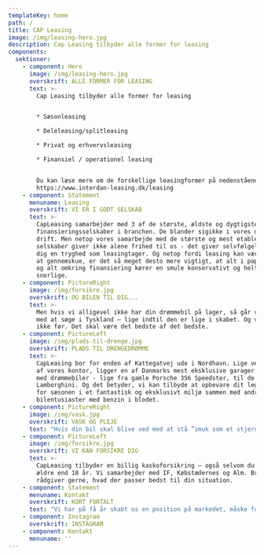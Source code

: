 ```yaml
---
templateKey: home
path: /
title: CAP Leasing
image: /img/leasing-hero.jpg
description: Cap Leasing tilbyder alle former for leasing
components:
  sektioner:
    - component: Hero
      image: /img/leasing-hero.jpg
      overskrift: ALLE FORMER FOR LEASING
      text: >-
        Cap Leasing tilbyder alle former for leasing


        * Sæsonleasing

        * Deleleasing/splitleasing

        * Privat og erhvervsleasing

        * Finansiel / operationel leasing


        Du kan læse mere om de forskellige leasingformer på nedenstående link:
        https://www.interdan-leasing.dk/leasing
    - component: Statement
      menuname: Leasing
      overskrift: VI ER I GODT SELSKAB
      text: >-
        CapLeasing samarbejder med 3 af de største, ældste og dygtigste
        finansieringsselskaber i branchen. De blander sigikke i vores daglige
        drift. Men netop vores samarbejde med de største og mest etablerede
        selskaber giver ikke alene frihed til os - det giver selvfølgelig også
        dig en tryghed som leasingtager. Og netop fordi leasing kan være svært
        at gennemskue, er det så meget desto mere vigtigt, at alt i papirgangen
        og alt omkring finansiering kører en smule konservativt og helt
        snorlige.
    - component: PictureRight
      image: /img/forsikre.jpg
      overskrift: OG BILEN TIL DIG...
      text: >-
        Men hvis vi alligevel ikke har din drømmebil på lager, så går vi i gang
        med at søge i Tyskland – lige indtil den er lige i skabet. Og vi stopper
        ikke før. Det skal være det bedste af det bedste.
    - component: PictureLeft
      image: /img/plads-til-drenge.jpg
      overskrift: PLADS TIL DRENGEDRØMME
      text: >-
        CapLeasing bor for enden af Kattegatvej ude i Nordhavn. Lige ved siden
        af vores kontor, ligger en af Danmarks mest eksklusive garager proppet
        med drømmebiler - lige fra gamle Porsche 356 Speedster, til de nyere
        Lamborghini. Og det betyder, vi kan tilbyde at opbevare dit legetøj uden
        for sæsonen i et fantastisk og eksklusivt miljø sammen med andre
        bilentusiaster med benzin i blodet.
    - component: PictureRight
      image: /img/vask.jpg
      overskrift: VASK OG PLEJE
      text: "Hvis din bil skal blive ved med at stå ”smuk som et stjerneskud” kan vi tilbyde professionel klargøring hos Olivers Autoshine, som er vores anden nabo i Nordhavn:\rDu kan læse mere om Olivers Autoshine og deres produkter på nedenstående link:\rhttp://www.oliversautoshine.dk"
    - component: PictureLeft
      image: /img/forsikre.jpg
      overskrift: VI KAN FORSIKRE DIG
      text: >-
        CapLeasing tilbyder en billig kaskoforsikring – også selvom du ikke er
        ældre end 18 år. Vi samarbejder med IF, Købstædernes og Alm. Brand - og
        rådgiver gerne, hvad der passer bedst til din situation.
    - component: Statement
      menuname: Kontakt
      overskrift: KORT FORTALT
      text: "Vi har på få år skabt os en position på markedet, måske fordi vi aldrig går på kompromis med de biler, vi tager hjem fra Tyskland. Herudover har vi etablerede samarbejder og alliancer med de bedste inden for branchen, så vi dækker en vifte af behov i forbindelse med selve leasingen.\rVi har eget showrom og lager i Nordhavn og faste samarbejdspartnere i Tyskland, der hver for sig er ”top of the pops”.\r\r\n\nVores hjemtagelser af bilerne foregår professionelt og alle biler får en grundig gennemgang af eksperter inden turen hjem til os. Og før de importerede biler skal til syn, får de endnu en gennemgang fra A til Z hos Autopartner – ligesom den bliver klargjort hos Olivers Autoshine for at få den sidste kærlighed før det nye ægteskab."
    - component: Instagram
      overskrift: INSTAGRAM
    - component: Kontakt
      menuname: ''
---
```


